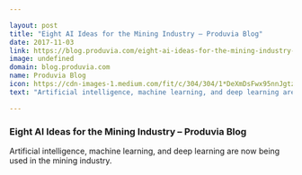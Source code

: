 ```yaml
---

layout: post
title: "Eight AI Ideas for the Mining Industry – Produvia Blog"
date: 2017-11-03
link: https://blog.produvia.com/eight-ai-ideas-for-the-mining-industry-a3e28cb53d50?source=rss------machine_learning-5
image: undefined
domain: blog.produvia.com
name: Produvia Blog
icon: https://cdn-images-1.medium.com/fit/c/304/304/1*DeXmDsFwx95nnJgtzfrM6w.jpeg
text: "Artificial intelligence, machine learning, and deep learning are now being used in the mining industry."

---
```


### Eight AI Ideas for the Mining Industry – Produvia Blog

Artificial intelligence, machine learning, and deep learning are now being used in the mining industry.
